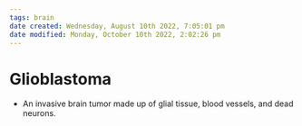```yaml
---
tags: brain
date created: Wednesday, August 10th 2022, 7:05:01 pm
date modified: Monday, October 10th 2022, 2:02:26 pm
---
```


# Glioblastoma
- An invasive brain tumor made up of glial tissue, blood vessels, and dead neurons.

